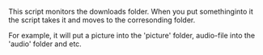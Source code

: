 This script monitors the downloads folder. When you put somethinginto it the script takes it and moves to the corresonding folder.

For example, it will put a picture into the 'picture' folder, audio-file into the 'audio' folder and etc.
